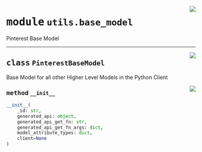 <!-- markdownlint-disable -->

<a href="https://github.com/pinterest/pinterest-python-sdk/blob/main/docs/pinterest/pinterest/utils/base_model.py#L0"><img align="right" style="float:right;" src="https://img.shields.io/badge/-source-cccccc?style=flat-square"></a>

# <kbd>module</kbd> `utils.base_model`
Pinterest Base Model 



---

<a href="https://github.com/pinterest/pinterest-python-sdk/blob/main/docs/pinterest/pinterest/utils/base_model.py#L14"><img align="right" style="float:right;" src="https://img.shields.io/badge/-source-cccccc?style=flat-square"></a>

## <kbd>class</kbd> `PinterestBaseModel`
Base Model for all other Higher Level Models in the Python Client 

<a href="https://github.com/pinterest/pinterest-python-sdk/blob/main/docs/pinterest/pinterest/utils/base_model.py#L19"><img align="right" style="float:right;" src="https://img.shields.io/badge/-source-cccccc?style=flat-square"></a>

### <kbd>method</kbd> `__init__`

```python
__init__(
    _id: str,
    generated_api: object,
    generated_api_get_fn: str,
    generated_api_get_fn_args: dict,
    model_attribute_types: dict,
    client=None
)
```









